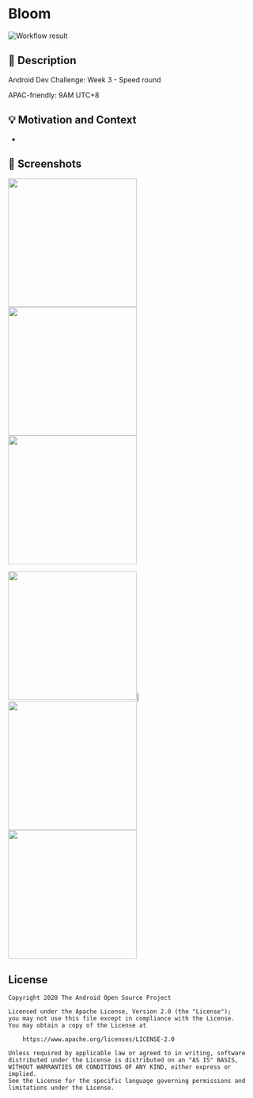 # Bloom
![Workflow result](https://github.com/QArtur99/Bloom/workflows/Check/badge.svg)

## :scroll: Description
Android Dev Challenge: Week 3 - Speed round

APAC-friendly: 9AM UTC+8

## :bulb: Motivation and Context
-

## :camera_flash: Screenshots

<p float="left">
<img src="/results/screenshot_1.png" width="260">
<img src="/results/screenshot_2.png" width="260">
<img src="/results/screenshot_3.png" width="260">
</p>
<p float="left">
<img src="/results/screenshot_4.png" width="260">|
<img src="/results/screenshot_5.png" width="260">
<img src="/results/screenshot_6.png" width="260">
</p>

## License

```
Copyright 2020 The Android Open Source Project

Licensed under the Apache License, Version 2.0 (the "License");
you may not use this file except in compliance with the License.
You may obtain a copy of the License at

    https://www.apache.org/licenses/LICENSE-2.0

Unless required by applicable law or agreed to in writing, software
distributed under the License is distributed on an "AS IS" BASIS,
WITHOUT WARRANTIES OR CONDITIONS OF ANY KIND, either express or implied.
See the License for the specific language governing permissions and
limitations under the License.
```
